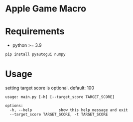 # Apple Game Macro

# Requirements
* python >= 3.9

```
pip install pyautogui numpy
```

# Usage
setting target score is optional. default: 100
```
usage: main.py [-h] [--target_score TARGET_SCORE]

options:
  -h, --help            show this help message and exit
  --target_score TARGET_SCORE, -t TARGET_SCORE
```